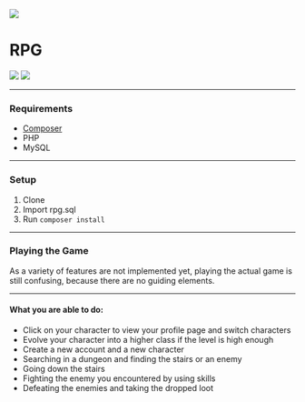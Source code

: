 <a href='http://rpg.somethingcatchy.net/'>![](http://rpg.somethingcatchy.net/assets/img/icon_github.png)</a>
# RPG
![](https://img.shields.io/endpoint?url=https://rpg.somethingcatchy.net/stats/users)
![](https://img.shields.io/endpoint?url=https://rpg.somethingcatchy.net/stats/characters)

---

### Requirements
- [Composer](https://getcomposer.org/)
- PHP
- MySQL

---

### Setup
1. Clone
2. Import rpg.sql
3. Run `composer install`

---

### Playing the Game
As a variety of features are not implemented yet,
playing the actual game is still confusing, because there
are no guiding elements.

---

#### What you are able to do:
 - Click on your character to view your profile page and switch characters
 - Evolve your character into a higher class if the level is high enough
 - Create a new account and a new character
 - Searching in a dungeon and finding the stairs or an enemy
 - Going down the stairs
 - Fighting the enemy you encountered by using skills
 - Defeating the enemies and taking the dropped loot
